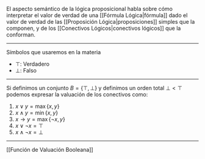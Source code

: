 El aspecto semántico de la lógica proposicional habla sobre cómo interpretar el valor de verdad de una [[Fórmula Lógica|fórmula]] dado el valor de verdad de las [[Proposición Lógica|proposiciones]] simples que la componen, y de los [[Conectivos Lógicos|conectivos lógicos]] que la conforman.
***
Símbolos que usaremos en la materia
- $⊤$: Verdadero
- $⊥$: Falso
***
Si definimos un conjunto $B=\{⊤,⊥\}$ y definimos un orden total $⊥<⊤$ podemos expresar la valuación de los conectivos como:
1. $x∨y=\max\{x,y\}$
2. $x∧y=\min\{x,y\}$
3. $x→y=\max\{¬x,y\}$
4. $x∨¬x=⊤$
5. $x∧¬x=⊥$ 
***
[[Función de Valuación Booleana]] 